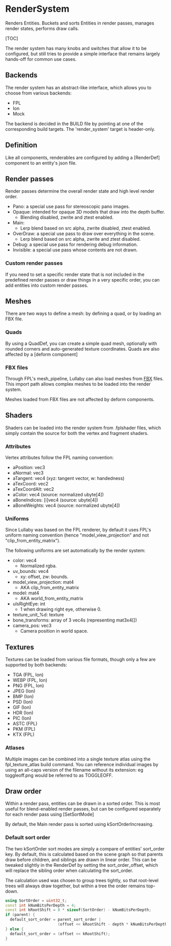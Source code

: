 # RenderSystem

Renders Entities. Buckets and sorts Entities in render passes, manages render
states, performs draw calls.

[TOC]

The render system has many knobs and switches that allow it to be configured,
but still tries to provide a simple interface that remains largely hands-off for
common use cases.

## Backends

The render system has an abstract-like interface, which allows you to choose
from various backends:

* FPL
* Ion
* Mock

The backend is decided in the BUILD file by pointing at one of the corresponding
build targets.  The 'render_system' target is header-only.

## Definition

Like all components, renderables are configured by adding a [RenderDef]
component to an entity's json file.

## Render passes

Render passes determine the overall render state and high level render order.

* Pano: a special use pass for stereoscopic pano images.
* Opaque: intended for opaque 3D models that draw into the depth buffer.
    * Blending disabled, zwrite and ztest enabled.
* Main:
    * Lerp blend based on src alpha, zwrite disabled, ztest enabled.
* OverDraw: a special use pass to draw over everything in the scene.
    * Lerp blend based on src alpha, zwrite and ztest disabled.
* Debug: a special use pass for rendering debug information.
* Invisible: a special use pass whose contents are not drawn.

### Custom render passes

If you need to set a specific render state that is not included in the
predefined render passes or draw things in a very specific order, you can add
entities into custom render passes.

## Meshes

There are two ways to define a mesh: by defining a quad, or by loading an FBX
file.

### Quads

By using a QuadDef, you can create a simple quad mesh, optionally with rounded
corners and auto-generated texture coordinates.  Quads are also affected by a
[deform component]

### FBX files

Through FPL's mesh_pipeline, Lullaby can also load meshes from
[FBX](http://www.autodesk.com/products/fbx/overview) files.  This import path
allows complex meshes to be loaded into the render system.

Meshes loaded from FBX files are not affected by deform components.

## Shaders

Shaders can be loaded into the render system from .fplshader files, which simply
contain the source for both the vertex and fragment shaders.

### Attributes

Vertex attributes follow the FPL naming convention:

* aPosition: vec3
* aNormal: vec3
* aTangent: vec4 (xyz: tangent vector, w: handedness)
* aTexCoord: vec2
* aTexCoordAlt: vec2
* aColor: vec4 (source: normalized ubyte[4])
* aBoneIndices: [i]vec4 (source: ubyte[4])
* aBoneWeights: vec4 (source: normalized ubyte[4])

### Uniforms

Since Lullaby was based on the FPL renderer, by default it uses FPL's uniform
naming convention (hence "model_view_projection" and not
"clip_from_entity_matrix").

The following uniforms are set automatically by the render system:

* color: vec4
  * Normalized rgba.
* uv_bounds: vec4
  * xy: offset, zw: bounds.
* model_view_projection: mat4
  * AKA clip_from_entity_matrix
* model: mat4
  * AKA world_from_entity_matrix
* uIsRightEye: int
  * 1 when drawing right eye, otherwise 0.
* texture_unit_%d: texture
* bone_transforms: array of 3 vec4s (representing mat3x4[])
* camera_pos: vec3
  * Camera position in world space.

## Textures

Textures can be loaded from various file formats, though only a few are
supported by both backends:

* TGA (FPL, Ion)
* WEBP (FPL, Ion)
* PNG (FPL, Ion)
* JPEG (Ion)
* BMP (Ion)
* PSD (Ion)
* GIF (Ion)
* HDR (Ion)
* PIC (Ion)
* ASTC (FPL)
* PKM (FPL)
* KTX (FPL)

### Atlases

Multiple images can be combined into a single texture atlas using the
fpl_texture_atlas build command.  You can reference individual images by using
an all-caps version of the filename without its extension: eg toggleoff.png
would be referred to as TOGGLEOFF.

## Draw order

Within a render pass, entities can be drawn in a sorted order.  This is most
useful for blend-enabled render passes, but can be configured separately for
each render pass using
[SetSortMode]

By default, the Main render pass is sorted using kSortOrderIncreasing.

### Default sort order

The two kSortOrder sort modes are simply a compare of entities' sort_order key.
By default, this is calculated based on the scene graph so that parents draw
before children, and siblings are drawn in linear order.  This can be tweaked
slightly in the RenderDef by setting the sort_order_offset, which will replace
the sibling order when calculating the sort_order.

The calculation used was chosen to group trees tightly, so that root-level trees
will always draw together, but within a tree the order remains top-down.

```c++
using SortOrder = uint32_t;
const int kNumBitsPerDepth = 4;
const int kRootShift = 8 * sizeof(SortOrder) - kNumBitsPerDepth;
if (parent) {
  default_sort_order = parent_sort_order |
                       (offset << kRootShift - depth * kNumBitsPerDepth);
} else {
  default_sort_order = (offset << kRootShift);
}
```
